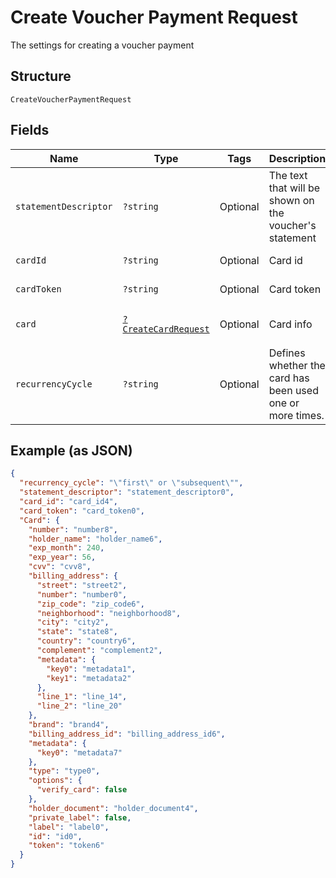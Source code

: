
# Create Voucher Payment Request

The settings for creating a voucher payment

## Structure

`CreateVoucherPaymentRequest`

## Fields

| Name | Type | Tags | Description | Getter | Setter |
|  --- | --- | --- | --- | --- | --- |
| `statementDescriptor` | `?string` | Optional | The text that will be shown on the voucher's statement | getStatementDescriptor(): ?string | setStatementDescriptor(?string statementDescriptor): void |
| `cardId` | `?string` | Optional | Card id | getCardId(): ?string | setCardId(?string cardId): void |
| `cardToken` | `?string` | Optional | Card token | getCardToken(): ?string | setCardToken(?string cardToken): void |
| `card` | [`?CreateCardRequest`](../../doc/models/create-card-request.md) | Optional | Card info | getCard(): ?CreateCardRequest | setCard(?CreateCardRequest card): void |
| `recurrencyCycle` | `?string` | Optional | Defines whether the card has been used one or more times. | getRecurrencyCycle(): ?string | setRecurrencyCycle(?string recurrencyCycle): void |

## Example (as JSON)

```json
{
  "recurrency_cycle": "\"first\" or \"subsequent\"",
  "statement_descriptor": "statement_descriptor0",
  "card_id": "card_id4",
  "card_token": "card_token0",
  "Card": {
    "number": "number8",
    "holder_name": "holder_name6",
    "exp_month": 240,
    "exp_year": 56,
    "cvv": "cvv8",
    "billing_address": {
      "street": "street2",
      "number": "number0",
      "zip_code": "zip_code6",
      "neighborhood": "neighborhood8",
      "city": "city2",
      "state": "state8",
      "country": "country6",
      "complement": "complement2",
      "metadata": {
        "key0": "metadata1",
        "key1": "metadata2"
      },
      "line_1": "line_14",
      "line_2": "line_20"
    },
    "brand": "brand4",
    "billing_address_id": "billing_address_id6",
    "metadata": {
      "key0": "metadata7"
    },
    "type": "type0",
    "options": {
      "verify_card": false
    },
    "holder_document": "holder_document4",
    "private_label": false,
    "label": "label0",
    "id": "id0",
    "token": "token6"
  }
}
```

